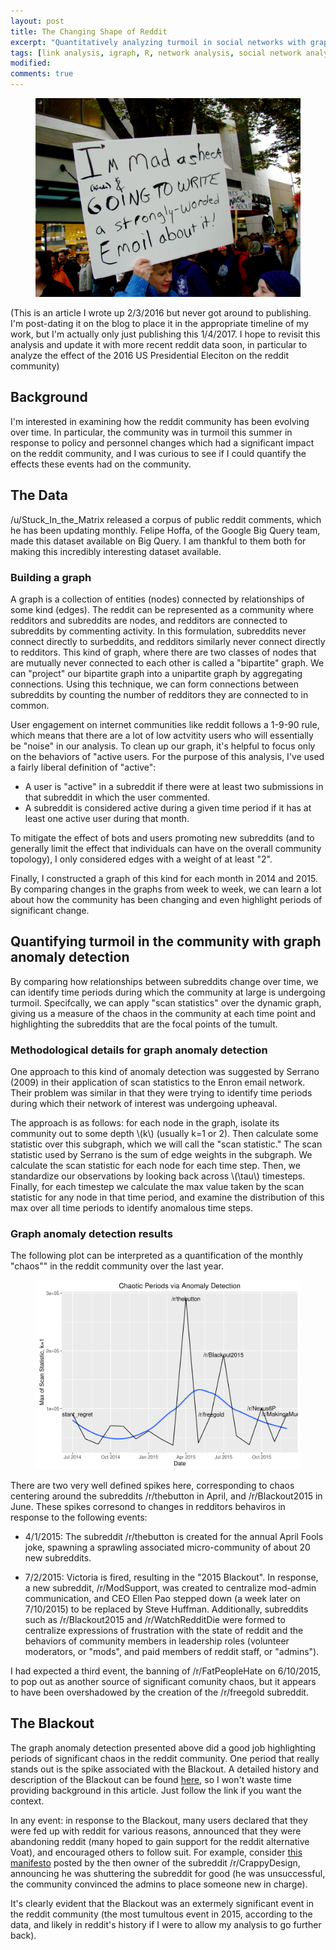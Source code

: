 ```yaml
---
layout: post
title: The Changing Shape of Reddit
excerpt: "Quantitatively analyzing turmoil in social networks with graph anomaly detection"
tags: [link analysis, igraph, R, network analysis, social network analysis, anomaly detection, reddit]
modified:
comments: true
---
```


<figure>
    <img src="/images/mad_as_heck.jpg">
</figure>

(This is an article I wrote up 2/3/2016 but never got around to publishing. I'm post-dating it on the blog to place it in the appropriate timeline of my work, but I'm actually only just publishing this 1/4/2017. I hope to revisit this analysis and update it with more recent reddit data soon, in particular to analyze the effect of the 2016 US Presidential Eleciton on the reddit community)

## Background

I'm interested in examining how the reddit community has been evolving over time. In particular, the community was in turmoil this summer in response to policy and personnel changes which had a significant impact on the reddit community, and I was curious to see if I could quantify the effects these events had on the community.

## The Data

/u/Stuck_In_the_Matrix released a corpus of public reddit comments, which he has been updating monthly. Felipe Hoffa, of the Google Big Query team, made this dataset available on Big Query. I am thankful to them both for making this incredibly interesting dataset available.

### Building a graph

A graph is a collection of entities (nodes) connected by relationships of some kind (edges). The reddit can be represented as a community where redditors and subreddits are nodes, and redditors are connected to subreddits by commenting activity. In this formulation, subreddits never connect directly to surbeddits, and redditors similarly never connect directly to redditors. This kind of graph, where there are two classes of nodes that are mutually never connected to each other is called a "bipartite" graph. We can "project" our bipartite graph into a unipartite graph by aggregating connections. Using this technique, we can form connections between subreddits by counting the number of redditors they are connected to in common.

User engagement on internet communities like reddit follows a 1-9-90 rule, which means that there are a lot of low actvitity users who will essentially be "noise" in our analysis. To clean up our graph, it's helpful to focus only on the behaviors of "active users. For the purpose of this analysis, I've used a fairly liberal definition of "active": 

* A user is "active" in a subreddit if there were at least two submissions in that subreddit in which the user commented.
* A subreddit is considered active during a given time period if it has at least one active user during that month.

To mitigate the effect of bots and users promoting new subreddits (and to generally limit the effect that individuals can have on the overall community topology), I only considered edges with a weight of at least "2".  


Finally, I constructed a graph of this kind for each month in 2014 and 2015. By comparing changes in the graphs from week to week, we can learn a lot about how the community has been changing and even highlight periods of significant change.

## Quantifying turmoil in the community with graph anomaly detection

By comparing how relationships between subreddits change over time, we can identify time periods during which the community at large is undergoing turmoil. Specifcally, we can apply "scan statistics" over the dynamic graph, giving us a measure of the chaos in the community at each time point and highlighting the subreddits that are the focal points of the tumult.

### Methodological details for graph anomaly detection

One approach to this kind of anomaly detection was suggested by Serrano (2009) in their application of scan statistics to the Enron email network. Their problem was similar in that they were trying to identify time periods during which their network of interest was undergoing upheaval.

The approach is as follows: for each node in the graph, isolate its community out to some depth \\(k\\) (usually k=1 or 2). Then calculate some statistic over this subgraph, which we will call the "scan statistic." The scan statistic used by Serrano is the sum of edge weights in the subgraph. We calculate the scan statistic for each node for each time step. Then, we standardize our observations by looking back across \\(\tau\\) timesteps. Finally, for each timestep we calculate the max value taken by the scan statistic for any node in that time period, and examine the distribution of this max over all time periods to identify anomalous time steps.

### Graph anomaly detection results

The following plot can be interpreted as a quantification of the monthly "chaos"" in the reddit community over the last year.

<figure>
    <a href="/images/reddit_chaos_2015.png">
        <img src="/images/reddit_chaos_2015.png">
    </a>
</figure>

There are two very well defined spikes here, corresponding to chaos centering around the subreddits /r/thebutton in April, and /r/Blackout2015 in June. These spikes corresond to changes in redditors behaviros in response to the following events:


* 4/1/2015: The subreddit /r/thebutton is created for the annual April Fools joke, spawning a sprawling associated micro-community of about 20 new subreddits.


* 7/2/2015: Victoria is fired, resulting in the "2015 Blackout". In response, a new subreddit, /r/ModSupport, was created to centralize mod-admin communication, and CEO Ellen Pao stepped down (a week later on 7/10/2015) to be replaced by Steve Huffman. Additionally, subreddits such as /r/Blackout2015 and /r/WatchRedditDie were formed to centralize expressions of frustration with the state of reddit and the behaviors of community members in leadership roles (volunteer moderators, or "mods", and paid members of reddit staff, or "admins").

I had expected a third event, the banning of /r/FatPeopleHate on 6/10/2015, to pop out as another source of significant comunity chaos, but it appears to have been overshadowed by the creation of the /r/freegold subreddit.

## The Blackout

The graph anomaly detection presented above did a good job highlighting periods of significant chaos in the reddit community. One period that really stands out is the spike associated with the Blackout. A detailed history and description of the Blackout can be found [here](https://www.reddit.com/r/OutOfTheLoop/wiki/index/retired_questions#wiki_what_was_the_amageddon.2Freddit_blackout.3F), so I won't waste time providing background in this article. Just follow the link if you want the context.

In any event: in response to the Blackout, many users declared that they were fed up with reddit for various reasons, announced that they were abandoning reddit (many hoped to gain support for the reddit alternative Voat), and encouraged others to follow suit. For example, consider [this manifesto](https://www.reddit.com/r/Blackout2015/comments/3c2xmk/ive_closed_down_rcrappydesign_for_good_ive/) posted by the then owner of the subreddit /r/CrappyDesign, announcing he was shuttering the subreddit for good (he was unsuccessful, the community convinced the admins to place someone new in charge).

It's clearly evident that the Blackout was an extermely significant event in the reddit community (the most tumultous event in 2015, according to the data, and likely in reddit's history if I were to allow my analysis to go further back).